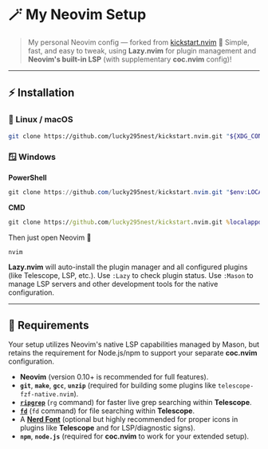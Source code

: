 # 🪄 My Neovim Setup

> My personal Neovim config — forked from [kickstart.nvim](https://github.com/nvim-lua/kickstart.nvim) 💫
> Simple, fast, and easy to tweak, using **Lazy.nvim** for plugin management and **Neovim's built-in LSP** (with supplementary **coc.nvim** config)!

***

## ⚡ Installation

### 🐧 Linux / macOS

```bash
git clone https://github.com/lucky295nest/kickstart.nvim.git "${XDG_CONFIG_HOME:-$HOME/.config}"/nvim
````

### 🪟 Windows

**PowerShell**

```powershell
git clone https://github.com/lucky295nest/kickstart.nvim.git "$env:LOCALAPPDATA\nvim"
```

**CMD**

```cmd
git clone https://github.com/lucky295nest/kickstart.nvim.git %localappdata%\nvim
```

Then just open Neovim 🎉

```bash
nvim
```

**Lazy.nvim** will auto-install the plugin manager and all configured plugins (like Telescope, LSP, etc.).
Use `:Lazy` to check plugin status.
Use `:Mason` to manage LSP servers and other development tools for the native configuration.

-----

## 🧰 Requirements

Your setup utilizes Neovim's native LSP capabilities managed by Mason, but retains the requirement for Node.js/npm to support your separate **coc.nvim** configuration.

  * **Neovim** (version 0.10+ is recommended for full features).
  * **`git`**, **`make`**, **`gcc`**, **`unzip`** (required for building some plugins like `telescope-fzf-native.nvim`).
  * **[`ripgrep`](https://github.com/BurntSushi/ripgrep)** (`rg` command) for faster live grep searching within **Telescope**.
  * **[`fd`](https://github.com/sharkdp/fd)** (`fd` command) for file searching within **Telescope**.
  * A **[Nerd Font](https://www.nerdfonts.com/)** (optional but highly recommended for proper icons in plugins like **Telescope** and for LSP/diagnostic signs).
  * **`npm`**, **`node.js`** (required for **coc.nvim** to work for your extended setup).
